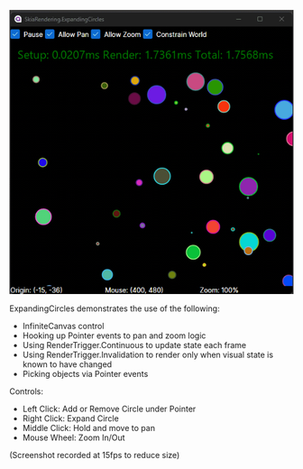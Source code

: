 ![Demo Screenshot](Assets/expandingcircles.gif)

ExpandingCircles demonstrates the use of the following:

* InfiniteCanvas control
* Hooking up Pointer events to pan and zoom logic
* Using RenderTrigger.Continuous to update state each frame
* Using RenderTrigger.Invalidation to render only when visual state is known to have changed
* Picking objects via Pointer events

Controls:
* Left Click: Add or Remove Circle under Pointer
* Right Click: Expand Circle
* Middle Click: Hold and move to pan
* Mouse Wheel: Zoom In/Out

(Screenshot recorded at 15fps to reduce size)
